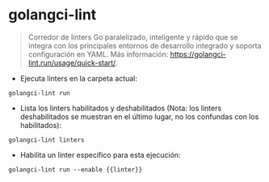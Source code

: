 # golangci-lint

> Corredor de linters Go paralelizado, inteligente y rápido que se integra con los principales entornos de desarrollo integrado y soporta configuración en YAML.
> Más información: <https://golangci-lint.run/usage/quick-start/>.

- Ejecuta linters en la carpeta actual:

`golangci-lint run`

- Lista los linters habilitados y deshabilitados (Nota: los linters deshabilitados se muestran en el último lugar, no los confundas con los habilitados):

`golangci-lint linters`

- Habilita un linter específico para esta ejecución:

`golangci-lint run --enable {{linter}}`
